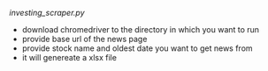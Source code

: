 _investing_scraper.py_
* download chromedriver to the directory in which you want to run
* provide base url of the news page
* provide stock name and oldest date you want to get news from
* it will genereate a xlsx file
